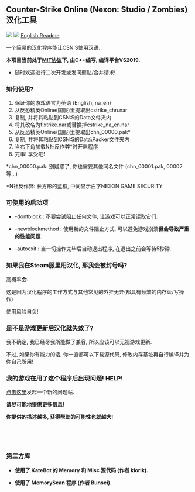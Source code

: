 ## Counter-Strike Online (Nexon: Studio / Zombies) 汉化工具

[![](https://img.shields.io/badge/许可证-MIT-green)](./LICENSE_CN)
[![](https://img.shields.io/badge/发行版版本-1.3.2-green)](https://github.com/dounai2333/CSNS-Chinese-Localization/releases/tag/1.3.2)
[English Readme](./README.md)

一个简易的汉化程序能让CSN:S使用汉语.

**本项目当前处于[MIT协议](./LICENSE_CN)下, 由C++编写, 编译平台VS2019.**

- 随时欢迎进行二次开发或发问题贴/合并请求!

### 如何使用?
1. 保证你的游戏语言为英语 (English, na_en)
2. 从反恐精英Online(国服)里提取出cstrike_chn.nar
3. 复制, 并将其粘贴到CSN:S的Data文件夹内
4. 将其改名为fixtrike.nar或替换掉cstrike_na_en.nar
5. 从反恐精英Online(国服)里提取出chn_00000.pak*
6. 复制, 并将其粘贴到CSN:S的Data\Packer文件夹内
7. 当右下角加载N社反作弊*时开启程序
8. 完事! 享受吧!

*chn_00000.pak: 别疑惑了, 你也需要其他同名文件 (chn_00001.pak, 00002等...)

*N社反作弊: 长方形的蓝框, 中间显示白字NEXON GAME SECURITY

### 可使用的启动项

- -dontblock : 不要尝试阻止任何文件, 让游戏可以正常读取它们.

- -newblockmethod : 使用新的文件阻止方式, 可以避免游戏崩溃**但会导致严重的性能问题**.

- -autoexit : 当一切操作完毕后自动退出程序, 在退出之前会等待5秒钟.

### 如果我在Steam服里用汉化, 那我会被封号吗?
高概率**会**.

这是因为汉化程序的工作方式与其他常见的外挂无异(都具有频繁的内存读/写操作)

使用风险自负!

### 是不是游戏更新后汉化就失效了?
我不确定, 我已经尽我所能做了兼容, 所以应该可以无视游戏更新.

不过, 如果你有能力的话, 你一直都可以下载源代码, 修改内存基址再自行编译并为你自己所用!

### 我的游戏在用了这个程序后出现问题! HELP!
[点击这里](https://github.com/dounai2333/CSNS-Chinese-Localization/issues/new)发起一个新的问题帖.

**请尽可能地提供更多信息!**

**你提供的描述越多, 获得帮助的可能性也就越大!**

‮

‮

### 第三方库

- **使用了 KateBot 的 Memory 和 Misc 源代码 (作者 klorik).**

- **使用了 MemoryScan 程序 (作者 Bunsei).**
